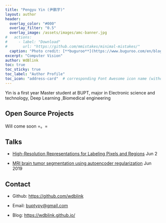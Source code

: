 ```yaml
---
title: "Pengyu Yin (尹鹏宇)"
layout: author
header:
  overlay_color: "#000"
  overlay_filter: "0.5"
  overlay_image: /assets/images/amc-banner.jpg
#   actions:
#     - label: "Download"
#       url: "https://github.com/mmistakes/minimal-mistakes/"
  caption: "Photo credit: [**buguroo**](https://www.buguroo.com/en/blog/topic/ai)"
excerpt: "Computer Vision"
author: WdBlink
toc: true
toc_sticky: true
toc_label: "Author Profile"
toc_icon: "address-card"  # corresponding Font Awesome icon name (without fa prefix)
---
```


Yin is a first year Master student at BUPT, major in Electronic science and technology, Deep Learning ,Biomedical engineering

## Open Source Projects

Will come soon =。=

## Talks

- [High-Resolution Representations for Labeling Pixels and Regions](https://ai-ml.club/events/seminar-meeting-minutes-2-19/) Jun 2

- [MRI brain tumor segmentation using autoencoder regularization](https://ai-ml.club/events/seminar-meeting-minutes-2-17/) Jun 2019

## Contact

- Github: <https://github.com/wdblink>

- Email: <buptypy@gmail.com>

- Blog: <https://wdblink.github.io/>
